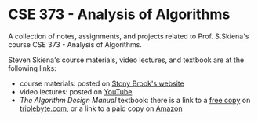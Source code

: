 # CSE 373 - Analysis of Algorithms

A collection of notes, assignments, and projects related to Prof. S.Skiena's course CSE 373 - Analysis of Algorithms.

Steven Skiena's course materials, video lectures, and textbook are at the following links:
- course materials: posted on [Stony Brook's website](https://www3.cs.stonybrook.edu/~skiena/373/)
- video lectures: posted on [YouTube](https://www.youtube.com/watch?v=22hwcnXIGgk&list=PLOtl7M3yp-DX6ic0HGT0PUX_wiNmkWkXx)
- *The Algorithm Design Manual* textbook: there is a link to a [free copy](https://github.com/addyrookie/Depot-App/raw/master/gmail/The%20Algorithm%20Design%20Manual%202ed%20%20by%20Steven%20S.%20Skiena.pdf) on [triplebyte.com](https://triplebyte.com/blog/triplebyte-s-way-too-long-technical-interview-prep-guide), or a link to a paid copy on [Amazon](https://www.amazon.com/Algorithm-Design-Manual-Computer-Science/dp/3030542556/)
